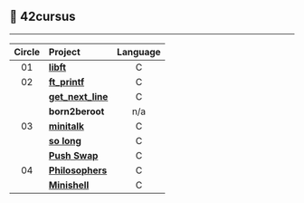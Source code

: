 ## :notebook_with_decorative_cover: 42cursus
---
| Circle | Project                                                                              |            Language            |
| :----: | :----------------------------------------------------------------------------------- | :----------------------------: |
|   01   | [**libft**](https://github.com/joaodibba/42_libft)                                   |               C                |
|   02   | [**ft_printf**](https://github.com/joaodibba/42_printf)                              |               C                |
|        | [**get_next_line**](https://github.com/joaodibba/42_get_next_line)                   |               C                |
|        |  **born2beroot**                                                                     |              n/a               |
|   03   | [**minitalk**](https://github.com/joaodibba/42_minitalk)                             |               C                |
|        | [**so long**](https://github.com/joaodibba/42_so_long)                               |               C                |
|        | [**Push Swap**](https://github.com/joaodibba/42_push_swap)                           |               C                |
|   04   | [**Philosophers**](https://github.com/joaodibba/42_philosophers)                     |               C                |
|        | [**Minishell**](https://github.com/joaodibba/42_minishell)                           |               C                |